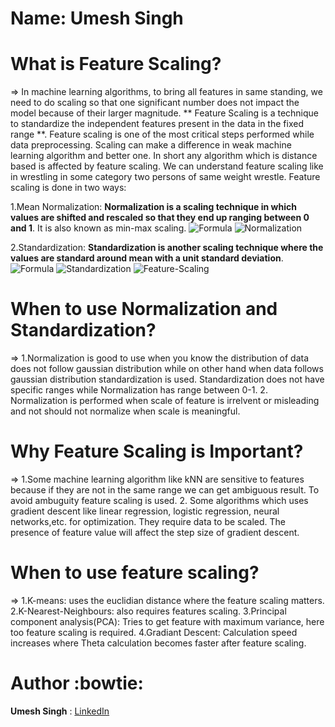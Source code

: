 # Name: Umesh Singh

# What is Feature Scaling?
=> In machine learning algorithms, to bring all features in same standing, we need to do scaling so that one significant number does not impact the model
because of their larger magnitude. ** Feature Scaling is a technique to standardize the independent features present in the data in the fixed range **.
Feature scaling is one of the most critical steps performed while data preprocessing. Scaling can make a difference in weak machine learning algorithm and
better one. In short any algorithm which is distance based is affected by feature scaling. We can understand feature scaling like in wrestling in some category
two persons of same weight wrestle.
Feature scaling is done in two ways:

1.Mean Normalization:
**Normalization is a scaling technique in which values are shifted and rescaled so that they end up ranging between 0 and 1**. It is also known as min-max scaling.
![Formula](https://media.geeksforgeeks.org/wp-content/uploads/min-max-normalisation.jpg)
![Normalization](https://static.packt-cdn.com/products/9781789347999/graphics/84d43825-8e4e-47e2-a1c9-63cff1c41aca.png)

2.Standardization:
**Standardization is another scaling technique where the values are standard around mean with a unit standard deviation**.
![Formula](https://media.geeksforgeeks.org/wp-content/uploads/standardisation.jpg)
![Standardization](https://scikit-learn.org/stable/_images/sphx_glr_plot_scaling_importance_001.png)
![Feature-Scaling](https://cdn.analyticsvidhya.com/wp-content/uploads/2020/03/NormVsStand_box_plots-1.png)

# When to use Normalization and Standardization?
=> 1.Normalization is good to use when you know the distribution of data does not follow gaussian distribution while on other hand when data follows gaussian 
distribution standardization is used. Standardization does not have specific ranges while Normalization has range between 0-1.
2. Normalization is performed when scale of feature is irrelvent or misleading and not should not normalize when scale is meaningful.


# Why Feature Scaling is Important?
=> 1.Some machine learning algorithm like kNN are sensitive to features because if they are not in the same range we can get ambiguous result. To avoid ambuguity
feature scaling is used.
2. Some algorithms which uses gradient descent like linear regression, logistic regression, neural networks,etc. for optimization. They require data to be scaled.
The presence of feature value will affect the step size of gradient descent.

# When to use feature scaling?
=> 1.K-means: uses the euclidian distance where the feature scaling matters.
   2.K-Nearest-Neighbours: also requires features scaling.
   3.Principal component analysis(PCA): Tries to get feature with maximum variance, here too feature scaling is required.
   4.Gradiant Descent: Calculation speed increases where Theta calculation becomes faster after feature scaling.
   
# Author :bowtie:
**Umesh Singh** : [LinkedIn](https://www.linkedin.com/in/umesh-singh-35629418b)
